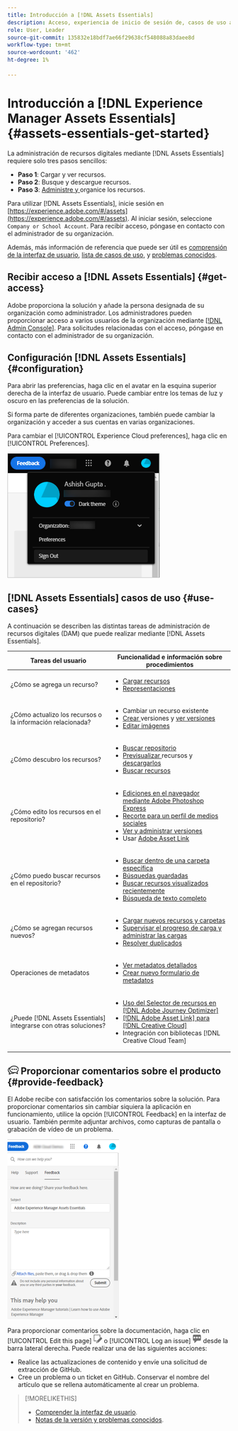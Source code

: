 ```yaml
---
title: Introducción a [!DNL Assets Essentials]
description: Acceso, experiencia de inicio de sesión de, casos de uso admitidos de y problemas conocidos de [!DNL Assets Essentials].
role: User, Leader
source-git-commit: 135832e18bdf7ae66f29638cf548088a83daee8d
workflow-type: tm+mt
source-wordcount: '462'
ht-degree: 1%

---
```


# Introducción a [!DNL Experience Manager Assets Essentials] {#assets-essentials-get-started}

<!-- TBD: Make links for these steps. -->

La administración de recursos digitales mediante [!DNL Assets Essentials] requiere solo tres pasos sencillos:

* **Paso 1**:  [](/help/add-delete.md) Cargar y  [](/help/navigate-view.md) ver recursos.
* **Paso 2**:  [](/help/search.md) Busque y  [](/help/manage-organize.md#download) descargue recursos.
* **Paso 3**:  [Administre y ](/help/manage-organize.md) organice los recursos.

Para utilizar [!DNL Assets Essentials], inicie sesión en [https://experience.adobe.com/#/assets](https://experience.adobe.com/#/assets). Al iniciar sesión, seleccione `Company or School Account`. Para recibir acceso, póngase en contacto con el administrador de su organización.

Además, más información de referencia que puede ser útil es [comprensión de la interfaz de usuario](/help/navigate-view.md), [lista de casos de uso](#use-cases), <!-- TBD: [supported file types](/help/supported-file-formats.md), --> y [problemas conocidos](/help/release-notes.md#known-issues).

## Recibir acceso a [!DNL Assets Essentials] {#get-access}

Adobe proporciona la solución y añade la persona designada de su organización como administrador. Los administradores pueden proporcionar acceso a varios usuarios de la organización mediante [[!DNL Admin Console]](https://helpx.adobe.com/enterprise/admin-guide.html/enterprise/using/welcome.ug.html). Para solicitudes relacionadas con el acceso, póngase en contacto con el administrador de su organización.

## Configuración [!DNL Assets Essentials] {#configuration}

Para abrir las preferencias, haga clic en el avatar en la esquina superior derecha de la interfaz de usuario. Puede cambiar entre los temas de luz y oscuro en las preferencias de la solución.

Si forma parte de diferentes organizaciones, también puede cambiar la organización y acceder a sus cuentas en varias organizaciones.

Para cambiar el [!UICONTROL Experience Cloud preferences], haga clic en [!UICONTROL Preferences].

![Preferencia para cambiar el tema oscuro y el ligero](assets/theme-change.png)

<!-- TBD: What can admins configure? What more can users configure? Any doc that describes Exp Cloud preferences? 
Metadata forms is out of the scope of 6/17 GA. When the functionality is added, link to it from here. It is about configuring metadata UI. -->

<!-- TBD: This section contains beta-specific video that will be updated post-GA.

## Login experience {#login-experience}

When logging in, after providing the credentials, you can be prompted to select an account. In this case, select `Company or School Account` to proceed.

![Select an account to login](assets/do-not-localize/login-experience.gif)
-->

## [!DNL Assets Essentials] casos de uso {#use-cases}

A continuación se describen las distintas tareas de administración de recursos digitales (DAM) que puede realizar mediante [!DNL Assets Essentials].

| Tareas del usuario | Funcionalidad e información sobre procedimientos |
|-----|------|
| ¿Cómo se agrega un recurso? | <ul> <li> [Cargar recursos](/help/add-delete.md) </li> <li> [Representaciones](/help/add-delete.md#renditions) </li> </ul> |
| ¿Cómo actualizo los recursos o la información relacionada? | <ul> <li>Cambiar un recurso existente</li> <li>[Crear ](/help/manage-organize.md#create-versions) versiones y  [ver versiones](/help/manage-organize.md#view-versions)</li> <li>[Editar imágenes](/help/edit-images.md)</li> </ul> |
| ¿Cómo descubro los recursos? | <ul> <li>[Buscar repositorio](/help/navigate-view.md#view-assets-and-details) </li> <li> [Previsualizar ](/help/navigate-view.md#preview-assets) recursos y  [descargarlos](/help/manage-organize.md#download) </li> <li>[Buscar recursos](/help/search.md)</li></ul> |
| ¿Cómo edito los recursos en el repositorio? | <ul> <li>[Ediciones en el navegador mediante Adobe Photoshop Express](/help/edit-images.md)</li> <li>[Recorte para un perfil de medios sociales](/help/edit-images.md#crop-straighten-images)</li> <li>[Ver y administrar versiones](/help/manage-organize.md#view-versions)</li> <li>Usar [Adobe Asset Link](/help/integration.md#integrations)</ul></ul> |
| ¿Cómo puedo buscar recursos en el repositorio? | <ul> <li>[Buscar dentro de una carpeta específica](/help/search.md#refine-search-results)</li> <li>[Búsquedas guardadas](/help/search.md#saved-search)</li> <li>[Buscar recursos visualizados recientemente](/help/search.md)</li> <li>[Búsqueda de texto completo](/help/search.md) |
| ¿Cómo se agregan recursos nuevos? | <ul> <li>[Cargar nuevos recursos y carpetas](/help/add-delete.md#add-assets)</li> <li>[Supervisar el progreso de carga y administrar las cargas](/help/add-delete.md#upload-progress)</li> <li>[Resolver duplicados](/help/add-delete.md#resolve-upload-fails)</li> </ul> |
| Operaciones de metadatos | <ul> <li>[Ver metadatos detallados](/help/metadata.md) </li> <li> [Crear nuevo formulario de metadatos](/help/metadata.md#metadata-forms) </li> </ul> |
| ¿Puede [!DNL Assets Essentials] integrarse con otras soluciones? | <ul> <li>[Uso del Selector de recursos en [!DNL Adobe Journey Optimizer]](/help/integration.md)</li> <li>[[!DNL Adobe Asset Link] para [!DNL Creative Cloud]](/help/integration.md)</li> <li>Integración con bibliotecas [!DNL Creative Cloud Team]</li> </ul> |

<!--TBD: Merge in above table when these use cases are documented/available.
| How do I delete assets? | <ul> <li>[Delete assets](/help/manage-organize.md)</li> <li>Recover deleted assets</li> <li>Permanently delete assets</li> </ul> |
| How do I share assets or find shared assets? | <ul> <li>Shared by me</li> <li>Shared with me</li> <li>Share for comments and review</li> <li>Unshare assets</li> </ul> |
| How do I collaborate with others and get my assets reviewed | <ul> <li>Share for review</li> <li>Provide comments. Resolve and filter comments</li> <li>Annotations on images</li> <li>Assign tasks to specific users and prioritize</li> </ul> |
-->

## ![icono de comentarios ](assets/do-not-localize/feedback-icon.png) Proporcionar comentarios sobre el producto {#provide-feedback}

El Adobe recibe con satisfacción los comentarios sobre la solución. Para proporcionar comentarios sin cambiar siquiera la aplicación en funcionamiento, utilice la opción [!UICONTROL Feedback] en la interfaz de usuario. También permite adjuntar archivos, como capturas de pantalla o grabación de vídeo de un problema.

![opción de comentarios en la interfaz](assets/feedback-panel.png)

Para proporcionar comentarios sobre la documentación, haga clic en [!UICONTROL Edit this page] ![editar la página](assets/do-not-localize/edit-page.png) o [!UICONTROL Log an issue] ![crear un problema de GitHub](assets/do-not-localize/github-issue.png) desde la barra lateral derecha. Puede realizar una de las siguientes acciones:

* Realice las actualizaciones de contenido y envíe una solicitud de extracción de GitHub.
* Cree un problema o un ticket en GitHub. Conservar el nombre del artículo que se rellena automáticamente al crear un problema.

>[!MORELIKETHIS]
>
>* [Comprender la interfaz de usuario](/help/navigate-view.md).
>* [Notas de la versión y problemas conocidos](/help/release-notes.md).


<!-- TBD: 
>* [Supported file types](/help/supported-file-formats.md).
-->
